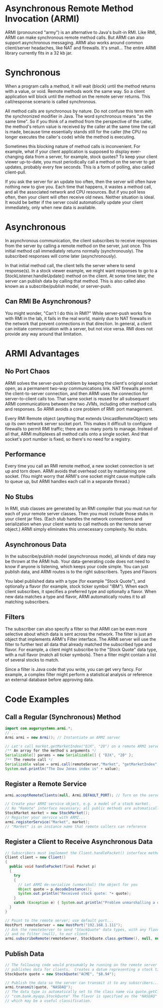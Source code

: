 # Asynchronous Remote Method Invocation (ARMI)
ARMI (pronounced "army") is an alternative to Java's built-in RMI. Like RMI, ARMI can make synchronous remote method calls. But ARMI can also support asynchronous messaging. ARMI also works around common client/server headaches, like NAT and firewalls.  It's small... The entire ARMI library currently fits in a 32 kb jar.

# Synchronous
When a program calls a method, it will wait (block) until the method returns with a value, or void. Remote methods work the same way. So a client application will block until the method on the remote server returns. This call/response scenario is called synchronous.

All method calls are synchronous by nature. Do not confuse this term with the synchronized modifier in Java. The word synchronous means "as the same time". So if you think of a method from the perspective of the caller, the method's return value is received by the caller at the same time the call is made, because time essentially stands still for the caller (the CPU no longer executes the caller's code) while the method is executing.

Sometimes this blocking nature of method calls is inconvenient. For example, what if your client application is supposed to display ever-changing data from a server, for example, stock quotes? To keep your client viewer up-to-date, you must periodically call a method on the server to get updates, probably every few seconds. This is a form of polling, also called client-pull.

If you ask the server for an update too often, then the server will often have nothing new to give you. Each time that happens, it wastes a method call, and all the associated network and CPU resources. But if you poll less often, then your client will often receive old news. Neither situation is ideal. It would be better if the server could automatically update your client immediately, only when new data is available. 

# Asynchronous
In asynchronous communication, the client subscribes to receive responses from the server by calling a remote method on the server, just once. This initial method call immediately returns normally (synchronously). The subscribed responses will come later (asynchronously).

In that initial method call, the client tells the server where to send response(s). In a stock viewer example, we might want responses to go to a StockListener.handleUpdate() method on the client. At some time later, the server can publish data by calling that method. This is also called also known as a subscribe/publish model, or server-push.


## Can RMI Be Asynchronous?
You might wonder, "Can't I do this in RMI?" While server-push works fine with RMI in the lab, it fails in the real world, mainly due to NAT firewalls in the network that prevent connections in that direction. In general, a client can initiate communication with a server, but not vice versa. RMI does not provide any way around that limitation.

# ARMI Advantages
## No Port Chaos
ARMI solves the server-push problem by keeping the client's original socket open, as a permanent two-way communications link. NAT firewalls permit the client-to-server connection, and then ARMI uses the connection for server-to-client calls too.  That same socket is reused for all subsequent ARMI communications between the two JVMs, including other method calls and responses. So ARMI avoids a core problem of RMI: port management.

Every RMI Remote object (anything that extends UnicastRemoteObject) sets up its own network server socket port. This makes it difficult to configure firewalls to permit RMI traffic; there are so many ports to manage.  Instead of all that, ARMI multiplexes all method calls onto a single socket. And that socket's port number is fixed, so there's no need for a registry.

## Performance 
Every time you call an RMI remote method, a new socket connection is set up and torn down. ARMI avoids that overhead cost by maintaining one socket. (You might worry that ARMI's one socket might cause multiple calls to queue up, but ARMI handles each call in a separate thread.)

## No Stubs
In RMI, stub classes are generated by an RMI compiler that you must run for each of your remote server classes. Then you must include those stubs in your client jar files. (Each stub handles the network connections and serialization when your client wants to call methods on the remote server object.) ARMI simply eliminates this unnecessary complexity. No stubs.


## Asynchronous Data
In the subscribe/publish model (asynchronous mode), all kinds of data may be thrown at the ARMI hub. Your data-generating code does not need to know if anyone is listening, which keeps your code simple. You can just publish data, and ARMI routes is to the right subscribers.
Types and Flavors

You label published data with a type (for example "Stock Quote"), and optionally a flavor (for example, stock ticker symbol "IBM"). When each client subscribes, it specifies a preferred type and optionally a flavor. When new data matches a type and flavor, ARMI automatically routes it to all matching subscribers.

## Filters
The subscriber can also specify a filter so that ARMI can be even more selective about which data is sent across the network. The filter is just an object that implements ARMI's Filter interface. The ARMI server will use the filter to further test all data that already matched the subscribed type and flavor. For example, a client might subscribe to the "Stock Quote" data type, with a null flavor (match all ticker symbols). Then a filter might contain a list of several stocks to match.

Since a filter is Java code that you write, you can get very fancy. For example, a complex filter might perform a statistical analysis or reference an external database before approving data.

# Code Examples

## Call a Regular (Synchronous) Method
```java
import com.augursystems.armi.*;
// ...
Armi armi = new Armi(); // Instantiate an ARMI server

// Let's call market.getMarketIndex("DJX", "20") on a remote ARMI server...
/** An array for the method's arguments */
Serializable[] params = new Serializable[] { "DJX", "20" }; 
/** The remote call */
Serializable value = armi.call(remoteServer,"Market", "getMarketIndex", params); 
System.out.println("The Dow Jones index is" + value);
```
 
## Register a Remote Service
```java
armi.acceptRemoteClients(null, Armi.DEFAULT_PORT); // Turn on the server.

// Create your ARMI service object, e.g. a model of a stock market.
// No "Remote" interface necessary; all public methods are automatically accessible...
StockMarket market = new StockMarket();
// Register your service with ARMI...
armi.registerService("Market", market);
// "Market" is an instance name that remote callers can reference
```

## Register a Client to Receive Asynchronous Data
```java
// Subscribers must implement the Client.handlePacket() interface method
Client client = new Client()
{
  public void handlePacket(final Packet p)
  {
    try
    {
      // Let ARMI de-serialize (unmarshal) the object for you
      Object quote = p.decodeInstance(); 
      System.out.println("Received stock quote: "+ quote);
    }
    catch (Exception e) { System.out.println("Problem unmarshalling a quote: "+e; }
  }
}

// Point to the remote server; use default port...
HostPort remoteServer = new HostPort("192.168.1.111");
// Ask the remoteServer to send "StockQuote" data types, with any flavor (null), 
// and no filter (null), to our client.
armi.subscribeRemote(remoteServer, StockQuote.class.getName(), null, null, client);
```

## Publish Data
```java
// The following code would presumably be running on the remote server that 
// publishes data for clients.  Creates a datum representing a stock ticker value.
StockQuote quote = new StockQuote("ACME", "$8.94"); 

// Publish the data so the server can transmit it to any subscribers...
armi.transmit(quote, "NASDAQ");
// The data type is automatically set to the class name via quote.getClass(), e.g. 
// "com.bank.myapp.StockQuote" The flavor is specified as the "NASDAQ" stock exchange, 
// which may be a useful classification.
```
